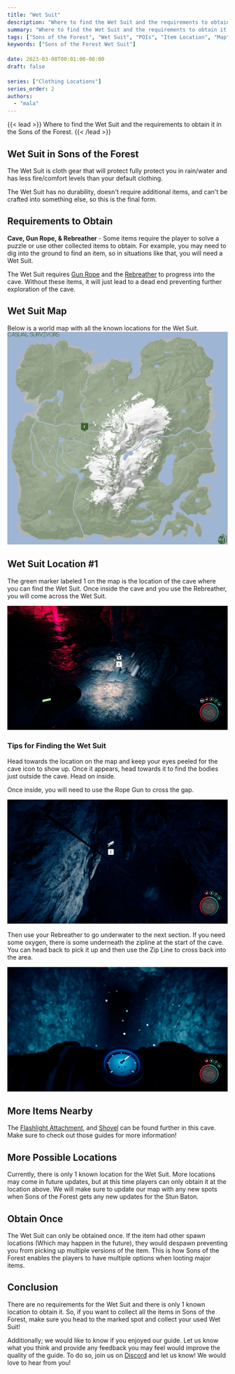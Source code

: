 ```yaml
---
title: "Wet Suit"
description: "Where to find the Wet Suit and the requirements to obtain it in the Sons of the Forest."
summary: "Where to find the Wet Suit and the requirements to obtain it. Click here to learn more about it!"
tags: ["Sons of the Forest", "Wet Suit", "POIs", "Item Location", "Map"]
keywords: ["Sons of the Forest Wet Suit"]

date: 2023-03-08T00:01:00-08:00
draft: false

series: ["Clothing Locations"]
series_order: 2
authors:
  - "mala"
---
```


{{< lead >}}
Where to find the Wet Suit and the requirements to obtain it in the Sons of the Forest.
{{< /lead >}}

## Wet Suit in Sons of the Forest
The Wet Suit is cloth gear that will protect fully protect you in rain/water and has less fire/comfort levels than your default clothing.

The Wet Suit has no durability, doesn't require additional items, and can't be crafted into something else, so this is the final form.

## Requirements to Obtain
**Cave, Gun Rope, & Rebreather** - Some items require the player to solve a puzzle or use other collected items to obtain. For example, you may need to dig into the ground to find an item, so in situations like that, you will need a Wet Suit. 

The Wet Suit requires [Gun Rope](/sons-of-the-forest/guides/rope-gun/) and the [Rebreather](/sons-of-the-forest/guides/rebreather/) to progress into the cave. Without these items, it will just lead to a dead end preventing further exploration of the cave. 

## Wet Suit Map
Below is a world map with all the known locations for the Wet Suit.
![Sons of the Forest Wet Suit Map Location](img/map.webp)

## Wet Suit Location #1
The green marker labeled 1 on the map is the location of the cave where you can find the Wet Suit. Once inside the cave and you use the Rebreather, you will come across the Wet Suit.

![Sons of the Forest Wet Suit Location 1](featured.webp)

### Tips for Finding the Wet Suit
Head towards the location on the map and keep your eyes peeled for the cave icon to show up. Once it appears, head towards it to find the bodies just outside the cave. Head on inside.

Once inside, you will need to use the Rope Gun to cross the gap.

![Sons of the Forest Wet Suit Zip Line](img/zipline.webp)

Then use your Rebreather to go underwater to the next section. If you need some oxygen, there is some underneath the zipline at the start of the cave. You can head back to pick it up and then use the Zip Line to cross back into the area.

![Sons of the Forest Wet Suit Water](img/water.webp)

## More Items Nearby
The [Flashlight Attachment](/sons-of-the-forest/guides/flashlight-attachment/), and [Shovel](/sons-of-the-forest/guides/shovel/) can be found further in this cave. Make sure to check out those guides for more information!

## More Possible Locations
Currently, there is only 1 known location for the Wet Suit. More locations may come in future updates, but at this time players can only obtain it at the location above.
We will make sure to update our map with any new spots when Sons of the Forest gets any new updates for the Stun Baton.

## Obtain Once
The Wet Suit can only be obtained once. If the item had other spawn locations (Which may happen in the future), they would despawn preventing you from picking up multiple versions of the item. This is how Sons of the Forest enables the players to have multiple options when looting major items. 

## Conclusion
There are no requirements for the Wet Suit and there is only 1 known location to obtain it. So, if you want to collect all the items in Sons of the Forest, make sure you head to the marked spot and collect your used Wet Suit!

Additionally; we would like to know if you enjoyed our guide. Let us know what you think and provide any feedback you may feel would improve the quality of the guide. To do so, join us on [Discord](https://discord.gg/ZXp93XsKnN) and let us know! We would love to hear from you! 
